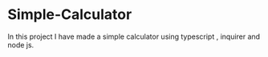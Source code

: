 # Simple-Calculator
In this project I have made a simple calculator using typescript , inquirer and node js.
